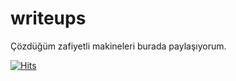 # writeups
Çözdüğüm zafiyetli makineleri burada paylaşıyorum.

[![Hits](https://hits.sh/github.com/Johnql7/writeups.svg?color=cc4111&labelColor=eb1414)](https://hits.sh/github.com/Johnql7/writeups/)
